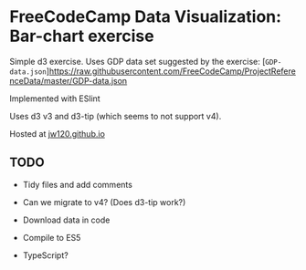 # FreeCodeCamp Data Visualization: Bar-chart exercise

Simple d3 exercise. Uses GDP data set suggested by the exercise:
[`GDP-data.json`]https://raw.githubusercontent.com/FreeCodeCamp/ProjectReferenceData/master/GDP-data.json

Implemented with ESlint

Uses d3 v3 and d3-tip (which seems to not support v4).

Hosted at [jw120.github.io](https://jw120.github.io)



## TODO

* Tidy files and add comments

* Can we migrate to v4? (Does d3-tip work?)

* Download data in code
* Compile to ES5
* TypeScript?

